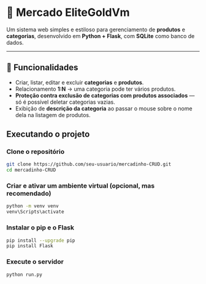 # 🛒 Mercado EliteGoldVm

Um sistema web simples e estiloso para gerenciamento de **produtos** e **categorias**, desenvolvido em **Python + Flask**, com **SQLite** como banco de dados.  

---

## 📌 Funcionalidades

- Criar, listar, editar e excluir **categorias** e **produtos**.
- Relacionamento **1:N** → uma categoria pode ter vários produtos.
- **Proteção contra exclusão de categorias com produtos associados** — só é possível deletar categorias vazias.
- Exibição de **descrição da categoria** ao passar o mouse sobre o nome dela na listagem de produtos.

##  Executando o projeto

### Clone o repositório
```bash
git clone https://github.com/seu-usuario/mercadinho-CRUD.git
cd mercadinho-CRUD
```

### Criar e ativar um ambiente virtual (opcional, mas recomendado)
```bash
python -m venv venv
venv\Scripts\activate
```

### Instalar o pip e o Flask
```bash
pip install --upgrade pip
pip install Flask
```

### Execute o servidor
```bash
python run.py
```